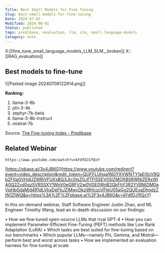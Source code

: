 ```yaml
---
Title: Best Small Models for Fine Tuning
Slug: best-small-models-for-fine-tuning
Date: 2024-07-03
Modified: 2024-08-01
Status: published
tags: predibase, evaluation, llm, slm, small-language-models
Category: note
---
```

X:[[fine_tune_small_language_models_LLM_SLM__broken]]
X::[[RAG_evaluation]]

## Best models to fine-tune

![[Pasted image 20240708122914.png]]

**Ranking:**
1. llama-3-8b
2. phi-3-4k
3. zephyr-7b-beta
4. llama-3-8b-instruct
5. mistral-7b

Source: [The Fine-tuning Index - Predibase](https://predibase.com/fine-tuning-index)

## Related Webinar

```vid
https://www.youtube.com/watch?v=kFdfDJ1fQxY
```

[https://pbase.ai/3x4JB6G](https://www.youtube.com/redirect?event=video_description&redir_token=QUFFLUhqa1NGYXVWNTY1aEI0cV9Qb2F0aGVHdUZWRjVFUXxBQ3Jtc0tsZGJfTFl5SEV0SlZMOXBSRWNiZERxWlA0Q2Zvd0gzSVRSSXY1WnV0eGRFV2w0VGE0WnB2QkFhY3R2YVBMZlM0aVpHb0daMjd4R1dLVkxDeFhJZjMwcDkzWHczcVFleU05aGg2QUExaDhndzZtN1ZIWQ&q=https%3A%2F%2Fpbase.ai%2F3x4JB6G&v=kFdfDJ1fQxY)

In this on-demand webinar, Staff Software Engineer Justin Zhao, and ML Engineer Timothy Wang, lead an in-depth discussion on our findings:

• How we fine-tuned open-source LLMs that rival GPT-4
• How you can implement Parameter-Efficient Fine-Tuning (PEFT) methods like Low Rank Adaptation (LoRA)
• Which tasks are best suited for fine-tuning based on our benchmarks
• Which popular LLMs—namely Phi, Gemma, and Mistral—perform best and worst across tasks
• How we implemented an evaluation harness for fine-tuning at scale
